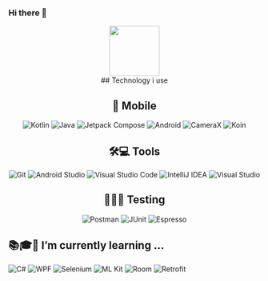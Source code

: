 ### Hi there 👋

<div id="header" align="center">
  <img src="https://media2.giphy.com/media/v1.Y2lkPTc5MGI3NjExdXVnNXFxZ2IwMmpxeHA1M2gwZDUycGNsc2RkeHEzNWlqYWR4aXlvciZlcD12MV9pbnRlcm5hbF9naWZfYnlfaWQmY3Q9cw/5XMAnQRqzeprZF6GnW/giphy.gif" width="100"/>
</div>

<div id="technologies" align="center">
## Technology i use

## 📱 Mobile 
![Kotlin](https://img.shields.io/badge/kotlin-%237F52FF.svg?style=for-the-badge&logo=kotlin&logoColor=white)
![Java](https://img.shields.io/badge/java-%23ED8B00.svg?style=for-the-badge&logo=openjdk&logoColor=white)
![Jetpack Compose](https://img.shields.io/badge/Jetpack%20Compose-%2300C7B7.svg?style=for-the-badge&logo=jetpack-compose&logoColor=white)
![Android](https://img.shields.io/badge/Android-3DDC84.svg?style=for-the-badge&logo=android&logoColor=white)
![CameraX](https://img.shields.io/badge/CameraX-%23FF4081.svg?style=for-the-badge&logo=android&logoColor=white)
![Koin](https://img.shields.io/badge/Koin-%23007F8F.svg?style=for-the-badge&logo=kotlin&logoColor=white)



## 🛠💻 Tools
![Git](https://img.shields.io/badge/Git-F05032?style=for-the-badge&logo=git&logoColor=white)
![Android Studio](https://img.shields.io/badge/Android%20Studio-3DDC84.svg?style=for-the-badge&logo=android-studio&logoColor=white)
![Visual Studio Code](https://img.shields.io/badge/Visual_Studio_Code-0078D4?style=for-the-badge&logo=visual%20studio%20code&logoColor=white)
![IntelliJ IDEA](https://img.shields.io/badge/IntelliJIDEA-000000.svg?style=for-the-badge&logo=intellij-idea&logoColor=white)
![Visual Studio](https://img.shields.io/badge/Visual%20Studio-%235C2D91.svg?style=for-the-badge&logo=visualstudio&logoColor=white)


## 🧪📝✅ Testing
![Postman](https://img.shields.io/badge/Postman-%23FF6C37.svg?style=for-the-badge&logo=postman&logoColor=white)
![JUnit](https://img.shields.io/badge/JUnit-25A162.svg?style=for-the-badge&logo=junit5&logoColor=white)
![Espresso](https://img.shields.io/badge/Espresso-%233DDC84.svg?style=for-the-badge&logo=android&logoColor=white)
</div>

## 📚🎓🌱 I’m currently learning ...
![C#](https://img.shields.io/badge/C%23-%23239120.svg?style=for-the-badge&logo=csharp&logoColor=white)
![WPF](https://img.shields.io/badge/WPF-.NET%20Framework%20%7C%20.NET%20Core-blueviolet?logo=windows)
![Selenium](https://img.shields.io/badge/-selenium-%43B02A?style=for-the-badge&logo=selenium&logoColor=white)
![ML Kit](https://img.shields.io/badge/ML%20Kit-%230075C5.svg?style=for-the-badge&logo=google&logoColor=white)
![Room](https://img.shields.io/badge/Room-%23EA6C00.svg?style=for-the-badge&logo=android&logoColor=white)
![Retrofit](https://img.shields.io/badge/Retrofit-%23076CC6.svg?style=for-the-badge&logo=android&logoColor=white)

<!--
**TaloHomes404/TaloHomes404** is a ✨ _special_ ✨ repository because its `README.md` (this file) appears on your GitHub profile.

Here are some ideas to get you started:

- 🔭 I’m currently working on ...
- 🌱 I’m currently learning ...
- 👯 I’m looking to collaborate on ...
- 🤔 I’m looking for help with ...
- 💬 Ask me about ...
- 📫 How to reach me: ...
- 😄 Pronouns: ...
- ⚡ Fun fact: ...
-->
